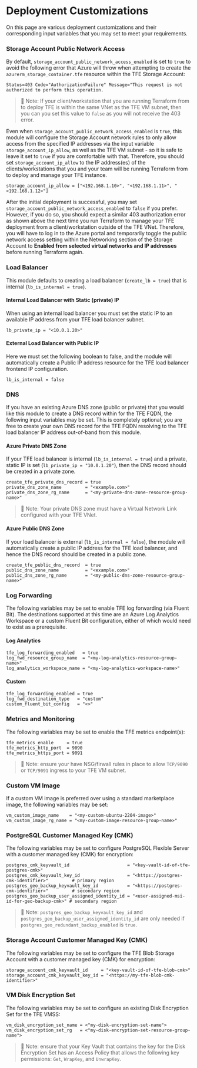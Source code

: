 # Deployment Customizations

On this page are various deployment customizations and their corresponding input variables that you may set to meet your requirements.

### Storage Account Public Network Access

By default, `storage_account_public_network_access_enabled` is set to `true` to avoid the following error that Azure will throw when attempting to create the `azurerm_storage_container.tfe` resource within the TFE Storage Account:

```
Status=403 Code="AuthorizationFailure" Message="This request is not authorized to perform this operation.
```

>📝 Note: If your client/workstation that you are running Terraform from to deploy TFE is within the same VNet as the TFE VM subnet, then you can you set this value to `false` as you will not receive the 403 error.

Even when `storage_account_public_network_access_enabled` is `true`, this module will configure the Storage Account network rules to only allow access from the specified IP addresses via the input variable `storage_account_ip_allow`, as well as the TFE VM subnet - so it is safe to leave it set to `true` if you are comfortable with that. Therefore, you should set `storage_account_ip_allow` to the IP address(es) of the clients/workstations that you and your team will be running Terraform from to deploy and manage your TFE instance.

```hcl
storage_account_ip_allow = ["<192.168.1.10>", "<192.168.1.11>", "<192.168.1.12>"]
```

After the initial deployment is successful, you may set `storage_account_public_network_access_enabled` to `false` if you prefer. However, if you do so, you should expect a similar 403 authorization error as shown above the next time you run Terraform to manage your TFE deployment from a client/workstation outside of the TFE VNet. Therefore, you will have to log in to the Azure portal and temporarily toggle the public network access setting within the Networking section of the Storage Account to **Enabled from selected virtual networks and IP addresses** before running Terraform again.

### Load Balancer

This module defaults to creating a load balancer (`create_lb = true`) that is internal (`lb_is_internal = true`).

#### Internal Load Balancer with Static (private) IP

When using an internal load balancer you must set the static IP to an available IP address from your TFE load balancer subnet.

```hcl
lb_private_ip = "<10.0.1.20>"
```

#### External Load Balancer with Public IP

Here we must set the following boolean to false, and the module will automatically create a Public IP address resource for the TFE load balancer frontend IP configuration.

```hcl
lb_is_internal = false
```

### DNS

If you have an existing Azure DNS zone (public or private) that you would like this module to create a DNS record within for the TFE FQDN, the following input variables may be set. This is completely optional; you are free to create your own DNS record for the TFE FQDN resolving to the TFE load balancer IP address out-of-band from this module.

#### Azure Private DNS Zone

If your TFE load balancer is internal (`lb_is_internal = true`) and a private, static IP is set (`lb_private_ip = "10.0.1.20"`), then the DNS record should be created in a private zone.

```hcl
create_tfe_private_dns_record = true
private_dns_zone_name         = "<example.com>"
private_dns_zone_rg_name      = "<my-private-dns-zone-resource-group-name>"
```

>📝 Note: Your private DNS zone must have a Virtual Network Link configured with your TFE VNet.

#### Azure Public DNS Zone

If your load balancer is external (`lb_is_internal = false`), the module will automatically create a public IP address for the TFE load balancer, and hence the DNS record should be created in a public zone.

```hcl
create_tfe_public_dns_record  = true
public_dns_zone_name          = "<example.com>"
public_dns_zone_rg_name       = "<my-public-dns-zone-resource-group-name>"
```

### Log Forwarding

The following variables may be set to enable TFE log forwarding (via Fluent Bit). The destinations supported at this time are an Azure Log Analytics Workspace or a custom Fluent Bit configuration, either of which would need to exist as a prerequisite.

#### Log Analytics

```hcl
tfe_log_forwarding_enabled   = true
log_fwd_resource_group_name  = "<my-log-analytics-resource-group-name>"
log_analytics_workspace_name = "<my-log-analytics-workspace-name>"
```

#### Custom

```hcl
tfe_log_forwarding_enabled = true
log_fwd_destination_type   = "custom"
custom_fluent_bit_config   = "<>"
```

### Metrics and Monitoring

The following variables may be set to enable the TFE metrics endpoint(s):

```hcl
tfe_metrics_enable     = true
tfe_metrics_http_port  = 9090
tfe_metrics_https_port = 9091
```

>📝 Note: ensure your have NSG/firwall rules in place to allow `TCP/9090` or `TCP/9091` ingress to your TFE VM subnet.

### Custom VM Image

If a custom VM image is preferred over using a standard marketplace image, the following variables may be set:

```hcl
vm_custom_image_name    = "<my-custom-ubuntu-2204-image>"
vm_custom_image_rg_name = "<my-custom-image-resource-group-name>"
```

### PostgreSQL Customer Managed Key (CMK)

The following variables may be set to configure PostgreSQL Flexible Server with a customer managed key (CMK) for encryption:

```hcl
postgres_cmk_keyvault_id                      = "<key-vault-id-of-tfe-postgres-cmk>"
postgres_cmk_keyvault_key_id                  = "<https://postgres-cmk-identifier>"         # primary region
postgres_geo_backup_keyvault_key_id           = "<https://postgres-cmk-identifier>"         # secondary region
postgres_geo_backup_user_assigned_identity_id = "<user-assigned-msi-id-for-geo-backup-cmk>" # secondary region
```

>📝 Note: `postgres_geo_backup_keyvault_key_id` and `postgres_geo_backup_user_assigned_identity_id` are only needed if `postgres_geo_redundant_backup_enabled` is `true`.

### Storage Account Customer Managed Key (CMK)

The following variables may be set to configure the TFE Blob Storage Account with a customer managed key (CMK) for encryption:

```hcl
storage_account_cmk_keyvault_id     = "<key-vault-id-of-tfe-blob-cmk>"
storage_account_cmk_keyvault_key_id = "<https://my-tfe-blob-cmk-identifier>"
```

### VM Disk Encryption Set

The following variables may be set to configure an existing Disk Encryption Set for the TFE VMSS:

```hcl
vm_disk_encryption_set_name = <"my-disk-encryption-set-name">
vm_disk_encryption_set_rg   = <"my-disk-encryption-set-resource-group-name">
```

>📝 Note: ensure that your Key Vault that contains the key for the Disk Encryption Set has an Access Policy that allows the following key permissions: `Get`, `WrapKey`, and `UnwrapKey`.

